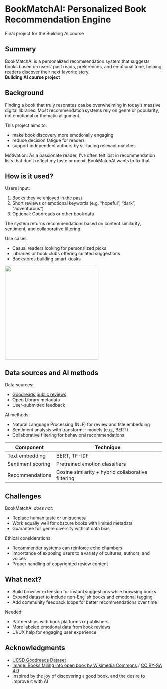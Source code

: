 # BookMatchAI: Personalized Book Recommendation Engine

Final project for the Building AI course

## Summary

BookMatchAI is a personalized recommendation system that suggests books based on users’ past reads, preferences, and emotional tone, helping readers discover their next favorite story.  
**Building AI course project**

## Background

Finding a book that truly resonates can be overwhelming in today’s massive digital libraries. Most recommendation systems rely on genre or popularity, not emotional or thematic alignment.

This project aims to:
* make book discovery more emotionally engaging
* reduce decision fatigue for readers
* support independent authors by surfacing relevant matches

Motivation: As a passionate reader, I’ve often felt lost in recommendation lists that don’t reflect my taste or mood. BookMatchAI wants to fix that.

## How is it used?

Users input:
1. Books they've enjoyed in the past
2. Short reviews or emotional keywords (e.g. “hopeful”, “dark”, “adventurous”)
3. Optional: Goodreads or other book data

The system returns recommendations based on content similarity, sentiment, and collaborative filtering.

Use cases:
* Casual readers looking for personalized picks
* Libraries or book clubs offering curated suggestions
* Bookstores building smart kiosks

<img src="https://upload.wikimedia.org/wikipedia/commons/e/e7/Books_Falling_into_Open_Book.jpg" width="300">

## Data sources and AI methods

Data sources:
* [Goodreads public reviews](https://sites.google.com/eng.ucsd.edu/ucsdbookgraph/home)
* Open Library metadata
* User-submitted feedback

AI methods:
* Natural Language Processing (NLP) for review and title embedding
* Sentiment analysis with transformer models (e.g., BERT)
* Collaborative filtering for behavioral recommendations

| Component | Technique |
|----------|-----------|
| Text embedding | BERT, TF-IDF |
| Sentiment scoring | Pretrained emotion classifiers |
| Recommendations | Cosine similarity + hybrid collaborative filtering |

## Challenges

BookMatchAI _does not_:
* Replace human taste or uniqueness
* Work equally well for obscure books with limited metadata
* Guarantee full genre diversity without data bias

Ethical considerations:
* Recommender systems can reinforce echo chambers
* Importance of exposing users to a variety of cultures, authors, and voices
* Proper handling of copyrighted review content

## What next?

* Build browser extension for instant suggestions while browsing books
* Expand dataset to include non-English books and emotional tagging
* Add community feedback loops for better recommendations over time

Needed:
* Partnerships with book platforms or publishers
* More labeled emotional data from book reviews
* UI/UX help for engaging user experience

## Acknowledgments

* [UCSD Goodreads Dataset](https://sites.google.com/eng.ucsd.edu/ucsdbookgraph/home)
* [Image: Books falling into open book by Wikimedia Commons](https://commons.wikimedia.org/wiki/File:Books_Falling_into_Open_Book.jpg) / [CC BY-SA 4.0](https://creativecommons.org/licenses/by-sa/4.0)
* Inspired by the joy of discovering a good book, and the desire to improve it with AI
